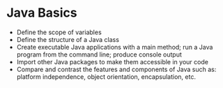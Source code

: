 # Java Basics

* Define the scope of variables 
* Define the structure of a Java class
* Create executable Java applications with a main method; run a Java program from the command line; produce console output
* Import other Java packages to make them accessible in your code
* Compare and contrast the features and components of Java such as: platform independence, object orientation, encapsulation, etc.